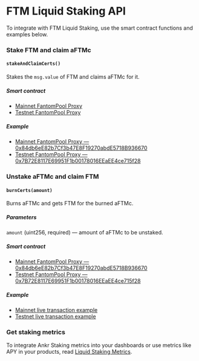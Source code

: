 # FTM Liquid Staking API

To integrate with FTM Liquid Staking, use the smart contract functions and examples below.

### Stake FTM and claim aFTMc

#### `stakeAndClaimCerts()`
 
Stakes the `msg.value` of FTM and claims aFTMc for it.

##### Smart contract

* [Mainnet FantomPool Proxy](https://ftmscan.com/address/0x84db6eE82b7Cf3b47E8F19270abdE5718B936670)
* [Testnet FantomPool Proxy](https://testnet.ftmscan.com/address/0x7B72E8117E69951F1b00178016EEaEE4ce715f28)

##### Example

* [Mainnet FantomPool Proxy — 0x84db6eE82b7Cf3b47E8F19270abdE5718B936670](https://ftmscan.com/address/0x84db6eE82b7Cf3b47E8F19270abdE5718B936670)
* [Testnet FantomPool Proxy — 0x7B72E8117E69951F1b00178016EEaEE4ce715f28](https://testnet.ftmscan.com/address/0x7B72E8117E69951F1b00178016EEaEE4ce715f28)

### Unstake aFTMc and claim FTM

#### `burnCerts(amount)`
 
Burns aFTMc and gets FTM for the burned aFTMc.

##### Parameters 

`amount` (uint256, required) — amount of aFTMc to be unstaked.

##### Smart contract

* [Mainnet FantomPool Proxy — 0x84db6eE82b7Cf3b47E8F19270abdE5718B936670](https://ftmscan.com/address/0x84db6eE82b7Cf3b47E8F19270abdE5718B936670)
* [Testnet FantomPool Proxy — 0x7B72E8117E69951F1b00178016EEaEE4ce715f28](https://testnet.ftmscan.com/address/0x7B72E8117E69951F1b00178016EEaEE4ce715f28)

##### Example

* [Mainnet live transaction example](https://ftmscan.com/tx/0x303e68588bf68dbfd515a7d1b46198c18b8b978b1bee540ff8386e871c7dc4d9)
* [Testnet live transaction example](https://testnet.ftmscan.com/tx/0x7ca2d6bda3db3d4c60119d6a1bc5e9245d24066669a30caafa275d147cf3c9fc)


### Get staking metrics

To integrate Ankr Staking metrics into your dashboards or use metrics like APY in your products, read [Liquid Staking Metrics](/staking/for-integrators/restful-api/staking-metrics/).


